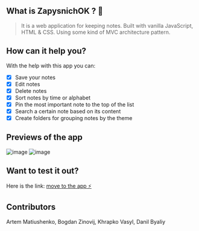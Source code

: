 ## What is ZapysnichOK ? 📝
> It is a web application for keeping notes. Built with vanilla JavaScript, HTML & CSS. 
Using some kind of MVC architecture pattern.

## How can it help you?
With the help with this app you can:
- [x] Save your notes
- [x] Edit notes
- [x] Delete notes
- [x] Sort notes by time or alphabet
- [x] Pin the most important note to the top of the list
- [x] Search a certain note based on its content
- [x] Create folders for grouping notes by the theme

## Previews of the app
![image](https://user-images.githubusercontent.com/71723893/119731703-efe7c500-be7f-11eb-930b-dac7ade34cf7.png)
![image](https://user-images.githubusercontent.com/71723893/119731863-2291bd80-be80-11eb-87a4-612cfdc9f4b5.png)

## Want to test it out?
Here is the link: [move to the app ⚡](https://zapysnichok.netlify.app/)

## Contributors
Artem Matiushenko, Bogdan Zinovij, Khrapko Vasyl, Danil Byaliy
